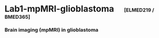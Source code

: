 # Lab1-mpMRI-glioblastoma &nbsp;&nbsp;&nbsp;  <span style="font-size: 16px;">[ELMED219 / BMED365]</span>
### Brain imaging (mpMRI) in glioblastoma
